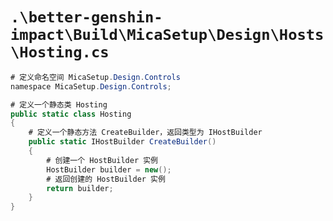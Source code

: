 # `.\better-genshin-impact\Build\MicaSetup\Design\Hosts\Hosting.cs`

```cs
# 定义命名空间 MicaSetup.Design.Controls
﻿namespace MicaSetup.Design.Controls;

# 定义一个静态类 Hosting
public static class Hosting
{
    # 定义一个静态方法 CreateBuilder，返回类型为 IHostBuilder
    public static IHostBuilder CreateBuilder()
    {
        # 创建一个 HostBuilder 实例
        HostBuilder builder = new();
        # 返回创建的 HostBuilder 实例
        return builder;
    }
}
```